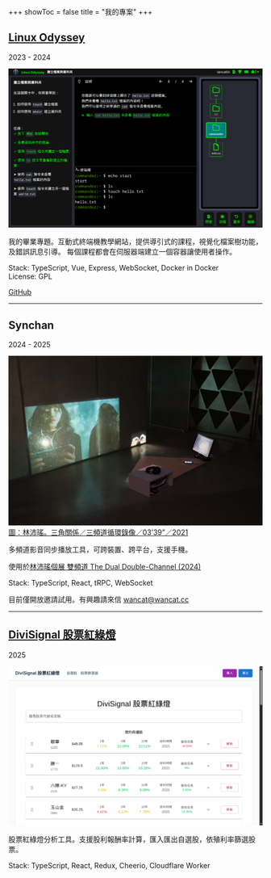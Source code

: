 +++
showToc = false
title = "我的專案"
+++

## [Linux Odyssey](https://linuxodyssey.xyz) 

2023 - 2024

![Linux Odyssey screenshot](linuxodyssey.png)

我的畢業專題。互動式終端機教學網站，提供導引式的課程，視覺化檔案樹功能，及錯誤訊息引導。
每個課程都會在伺服器端建立一個容器讓使用者操作。

Stack: TypeScript, Vue, Express, WebSocket, Docker in Docker  
License: GPL

[GitHub](https://github.com/linux-odyssey/linux-odyssey)

---

## Synchan

2024 - 2025

![](./synchan.jpg)
[圖：林沛瑤。三角關係／三頻道循環錄像／03’39”／2021](https://peiyao.run/2024-the-dual-double-channel/)

多頻道影音同步播放工具，可跨裝置、跨平台，支援手機。

使用於[林沛瑤個展 雙頻道 The Dual Double-Channel (2024)](https://peiyao.run/2024-the-dual-double-channel/)

Stack: TypeScript, React, tRPC, WebSocket

目前僅開放邀請試用。有興趣請來信 wancat@wancat.cc

---

## [DiviSignal 股票紅綠燈](https://divi-signal.pages.dev/)

2025

![DiviSignal screenshot](divisignal.png)

股票紅綠燈分析工具。支援股利報酬率計算，匯入匯出自選股，依殖利率篩選股票。

Stack: TypeScript, React, Redux, Cheerio, Cloudflare Worker
